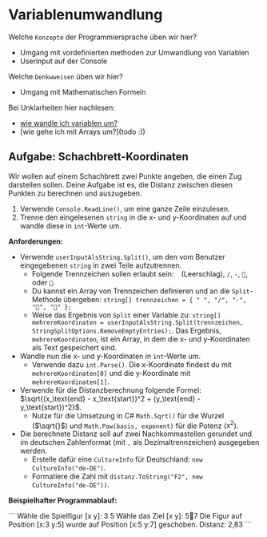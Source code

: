 ﻿# Variablenumwandlung
Welche ``Konzepte`` der Programmiersprache üben wir hier?
* Umgang mit vordefinierten methoden zur Umwandlung von Variablen
* Userinput auf der Console

Welche ``Denkwweisen`` üben wir hier?
* Umgang mit Mathematischen Formeln

Bei Unklarheiten hier nachlesen:
* [wie wandle ich variablen um?](https://github.com/MrStrelow/BBRZ/blob/main/JET/modul_1_grundlagen/L02BasicProgrammingConcepts/L02BasicProgrammingConcepts/L02.1VariablenUmwandeln.md)
* [wie gehe ich mit Arrays um?](todo :))

## Aufgabe: Schachbrett-Koordinaten
Wir wollen auf einem Schachbrett zwei Punkte angeben, die einen Zug darstellen sollen. Deine Aufgabe ist es, die Distanz zwischen diesen Punkten zu berechnen und auszugeben.

1.  Verwende `Console.ReadLine()`, um eine ganze Zeile einzulesen.
2.  Trenne den eingelesenen `string` in die x- und y-Koordinaten auf und wandle diese in `int`-Werte um.

**Anforderungen:**

* Verwende `userInputAlsString.Split()`, um den vom Benutzer eingegebenen `string` in zwei Teile aufzutrennen.
    * Folgende Trennzeichen sollen erlaubt sein: ` ` (Leerschlag), `/`, `-`, `🧱`, oder `🔺`.
    * Du kannst ein Array von Trennzeichen definieren und an die `Split`-Methode übergeben: `string[] trennzeichen = { " ", "/", "-", "🧱", "🔺" };`
    * Weise das Ergebnis von `Split` einer Variable zu: `string[] mehrereKoordinaten = userInputAlsString.Split(trennzeichen, StringSplitOptions.RemoveEmptyEntries);`. Das Ergebnis, `mehrereKoordinaten`, ist ein Array, in dem die x- und y-Koordinaten als Text gespeichert sind.
* Wandle nun die x- und y-Koordinaten in `int`-Werte um.
    * Verwende dazu `int.Parse()`. Die x-Koordinate findest du mit `mehrereKoordinaten[0]` und die y-Koordinate mit `mehrereKoordinaten[1]`.
* Verwende für die Distanzberechnung folgende Formel: $\sqrt{(x_\text{end} - x_\text{start})^2 + (y_\text{end} - y_\text{start})^2}$.
    * Nutze für die Umsetzung in C# `Math.Sqrt()` für die Wurzel ($\sqrt{}$) und `Math.Pow(basis, exponent)` für die Potenz ($x^2$).
* Die berechnete Distanz soll auf zwei Nachkommastellen gerundet und im deutschen Zahlenformat (mit `,` als Dezimaltrennzeichen) ausgegeben werden.
    * Erstelle dafür eine `CultureInfo` für Deutschland: `new CultureInfo("de-DE")`.
    * Formatiere die Zahl mit `distanz.ToString("F2", new CultureInfo("de-DE"))`.

**Beispielhafter Programmablauf:**

\```
Wähle die Spielfigur [x y]: 3 5
Wähle das Ziel [x y]: 5🧱7
Die Figur auf Position [x:3 y:5] wurde auf Position [x:5 y:7] geschoben. Distanz: 2,83
\```